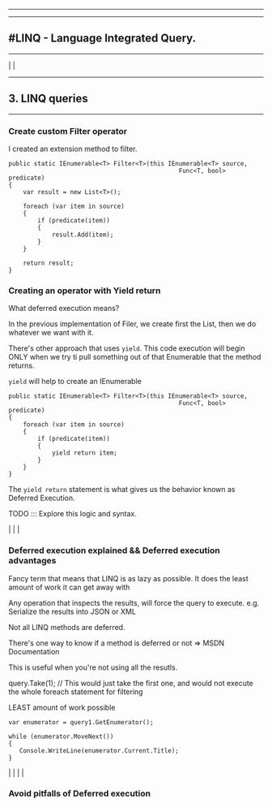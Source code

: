 
---------------------------------------------------------------------------
---------------------------------------------------------------------------
#LINQ - Language Integrated Query.
---------------------------------------------------------------------------
---------------------------------------------------------------------------
|
|
*****************************
## 3. LINQ queries
*****************************

### Create custom Filter operator

I created an extension method to filter.

```
public static IEnumerable<T> Filter<T>(this IEnumerable<T> source,
                                               Func<T, bool> predicate)
{
    var result = new List<T>();

    foreach (var item in source)
    {
        if (predicate(item))
        {
            result.Add(item);
        }
    }

    return result;
}
```

### Creating an operator with Yield return

What deferred execution means?

In the previous implementation of Filer, we create first the List, then we do whatever we want with it.

There's other approach that uses `yield`. This code execution will begin ONLY when we try ti pull something out of that Enumerable that the method returns.

`yield` will help to create an IEnumerable

```
public static IEnumerable<T> Filter<T>(this IEnumerable<T> source,
                                               Func<T, bool> predicate)
{
    foreach (var item in source)
    {
        if (predicate(item))
        {
            yield return item;
        }
    }
}
```
The `yield return` statement is what gives us the behavior known as Deferred Execution.

TODO ::: Explore this logic and syntax.

|
|
|
### Deferred execution explained  && Deferred execution advantages
 Fancy term that means that LINQ is as lazy as possible. It does the least amount of work it can get away with

 Any operation that inspects the results, will force the query to execute.
 e.g. Serialize the results into JSON or XML

 Not all LINQ methods are deferred.

There's one way to know if a method is deferred or not => MSDN Documentation

This is useful when you're not using all the resutls.

query.Take(1); // This would just take the first one, and would not execute the whole foreach statement for filtering

LEAST amount of work possible

 ```
 var enumerator = query1.GetEnumerator();

while (enumerator.MoveNext())
{
    Console.WriteLine(enumerator.Current.Title);
}
```

|
|
|
|
### Avoid pitfalls of Deferred execution  

